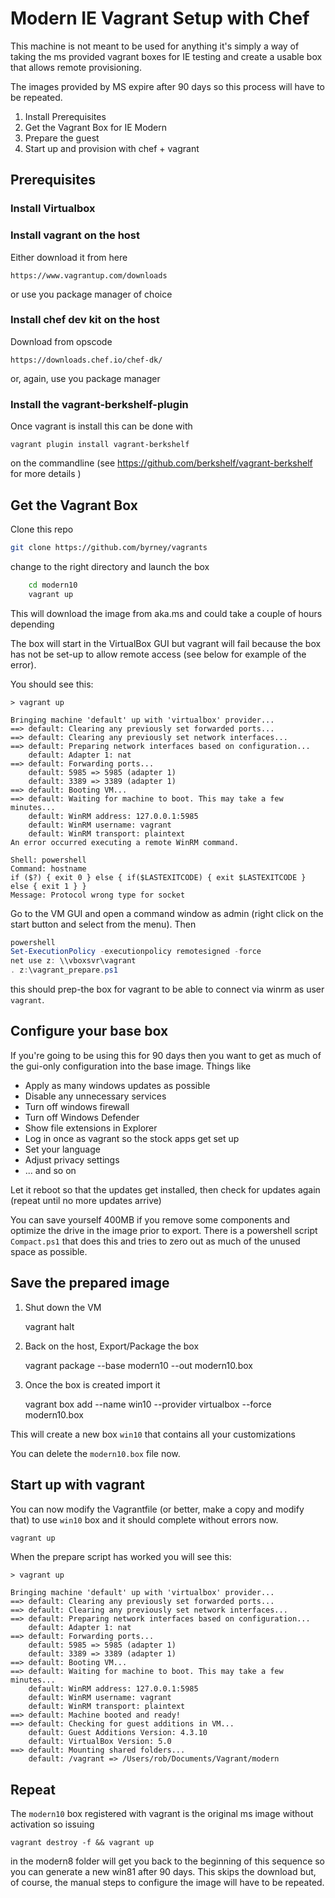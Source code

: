 # Modern IE Vagrant Setup with Chef #

This machine is not meant to be used for anything it's simply
a way of taking the ms provided vagrant boxes for IE testing and create
a usable box that allows remote provisioning.

The images provided by MS expire after 90 days so this process will have to be
repeated.


1. Install Prerequisites
2. Get the Vagrant Box for IE Modern
3. Prepare the guest
4. Start up and provision with chef + vagrant

## Prerequisites ##

### Install Virtualbox ###


### Install vagrant on the host ###

Either download it from here

    https://www.vagrantup.com/downloads

or use you package manager of choice

### Install chef dev kit on the host ###

Download from opscode

    https://downloads.chef.io/chef-dk/

or, again, use you package manager

### Install the vagrant-berkshelf-plugin ##

Once vagrant is install this can be done with

    vagrant plugin install vagrant-berkshelf

on the commandline  (see   https://github.com/berkshelf/vagrant-berkshelf  for
more details )

## Get the Vagrant Box ##

Clone this repo

```bash
git clone https://github.com/byrney/vagrants
```

change to the right directory and launch the box

```bash
    cd modern10
    vagrant up
```

This will download the image from aka.ms and could take a couple of hours
depending

The box will start in the VirtualBox GUI but vagrant will fail because the box
has not be set-up to allow remote access (see below for example of the error).

You should see this:

```
> vagrant up

Bringing machine 'default' up with 'virtualbox' provider...
==> default: Clearing any previously set forwarded ports...
==> default: Clearing any previously set network interfaces...
==> default: Preparing network interfaces based on configuration...
    default: Adapter 1: nat
==> default: Forwarding ports...
    default: 5985 => 5985 (adapter 1)
    default: 3389 => 3389 (adapter 1)
==> default: Booting VM...
==> default: Waiting for machine to boot. This may take a few minutes...
    default: WinRM address: 127.0.0.1:5985
    default: WinRM username: vagrant
    default: WinRM transport: plaintext
An error occurred executing a remote WinRM command.

Shell: powershell
Command: hostname
if ($?) { exit 0 } else { if($LASTEXITCODE) { exit $LASTEXITCODE } else { exit 1 } }
Message: Protocol wrong type for socket
```

Go to the VM GUI and open a command window as admin (right click on the start
button and select from the menu). Then

```PowerShell
powershell
Set-ExecutionPolicy -executionpolicy remotesigned -force
net use z: \\vboxsvr\vagrant
. z:\vagrant_prepare.ps1
```

this should prep-the box for vagrant to be able to connect via winrm as user
`vagrant`.

## Configure your base box

If you're going to be using this for 90 days then you want to get as much of
the gui-only configuration into the base image. Things like

* Apply as many windows updates as possible
* Disable any unnecessary services
* Turn off windows firewall
* Turn off Windows Defender
* Show file extensions in Explorer
* Log in once as vagrant so the stock apps get set up
* Set your language
* Adjust privacy settings
* ... and so on

Let it reboot so that the updates get installed, then check for updates again
(repeat until no more updates arrive)

You can save yourself 400MB if you remove some components and optimize the
drive in the image prior to export. There is a powershell script `Compact.ps1`
that does this and tries to zero out as much of the unused space as possible.


## Save the prepared image ##

1.  Shut down the VM

    vagrant halt

2.  Back on the host, Export/Package the box

    vagrant package --base modern10 --out modern10.box

3.  Once the box is created import it

    vagrant box add --name win10 --provider virtualbox  --force modern10.box

This will create a new box `win10` that contains all your customizations

You can delete the `modern10.box` file now.

## Start up with vagrant ##

You can now modify the Vagrantfile (or better, make a copy and modify that) to
use `win10` box and it should complete without errors now.

```bash
vagrant up
```

When the prepare script has worked you will see this:

```
> vagrant up

Bringing machine 'default' up with 'virtualbox' provider...
==> default: Clearing any previously set forwarded ports...
==> default: Clearing any previously set network interfaces...
==> default: Preparing network interfaces based on configuration...
    default: Adapter 1: nat
==> default: Forwarding ports...
    default: 5985 => 5985 (adapter 1)
    default: 3389 => 3389 (adapter 1)
==> default: Booting VM...
==> default: Waiting for machine to boot. This may take a few minutes...
    default: WinRM address: 127.0.0.1:5985
    default: WinRM username: vagrant
    default: WinRM transport: plaintext
==> default: Machine booted and ready!
==> default: Checking for guest additions in VM...
    default: Guest Additions Version: 4.3.10
    default: VirtualBox Version: 5.0
==> default: Mounting shared folders...
    default: /vagrant => /Users/rob/Documents/Vagrant/modern

```

## Repeat

The `modern10` box registered with vagrant is the original ms image without
activation so issuing

    vagrant destroy -f && vagrant up

in the modern8 folder will get you back to the beginning of this sequence so
you can generate a new win81 after 90 days. This skips the download but, of
course, the manual steps to configure the image will have to be repeated.


